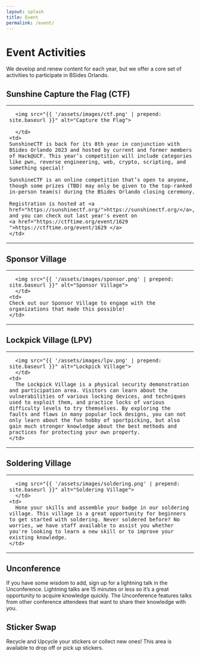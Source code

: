 ```yaml
---
layout: splash
title: Event
permalink: /event/
---
```

# Event Activities
We develop and renew content for each year, but we offer a core set of activities to participate in BSides Orlando.

## Sunshine Capture the Flag (CTF)
<table style="width:100%">
    <td style="width:30%">
    
      <img src="{{ '/assets/images/ctf.png' | prepend: site.baseurl }}" alt="Capture the Flag">

      </td>
    <td>
    SunshineCTF is back for its 8th year in conjunction with BSides Orlando 2023 and hosted by current and former members of Hack@UCF. This year’s competition will include categories like pwn, reverse engineering, web, crypto, scripting, and something special!

    SunshineCTF is an online competition that’s open to anyone, though some prizes (TBD) may only be given to the top-ranked in-person team(s) during the BSides Orlando closing ceremony.

    Registration is hosted at <a href="https://sunshinectf.org/">https://sunshinectf.org/</a>, and you can check out last year's event on
    <a href="https://ctftime.org/event/1629 ">https://ctftime.org/event/1629 </a>
    </td>
</table>


## Sponsor Village
<table style="width:100%">
    <td style="width:30%">

      <img src="{{ '/assets/images/sponsor.png' | prepend: site.baseurl }}" alt="Sponsor Village">
      </td>
    <td>
    Check out our Sponsor Village to engage with the organizations that made this possible!
    </td>
</table>


## Lockpick Village (LPV)
<table style="width:100%">
    <td style="width:30%">

      <img src="{{ '/assets/images/lpv.png' | prepend: site.baseurl }}" alt="Lockpick Village">
      </td>
    <td>
      The Lockpick Village is a physical security demonstration and participation area. Visitors can learn about the vulnerabilities of various locking devices, and techniques used to exploit them, and practice locks of various difficulty levels to try themselves. By exploring the faults and flaws in many popular lock designs, you can not only learn about the fun hobby of sportpicking, but also gain much stronger knowledge about the best methods and practices for protecting your own property.
    </td>
</table>


## Soldering Village
<table style="width:100%">
    <td style="width:30%">

      <img src="{{ '/assets/images/soldering.png' | prepend: site.baseurl }}" alt="Soldering Village">
      </td>
    <td>
      Hone your skills and assemble your badge in our soldering village. This village is a great opportunity for beginners to get started with soldering. Never soldered before? No worries, we have staff available to assist you whether you're looking to learn a new skill or to improve your existing knowledge.
    </td>
</table>


## Unconference
If you have some wisdom to add, sign up for a lightning talk in the Unconference. Lightning talks are 15 minutes or less so it’s a great opportunity to acquire knowledge quickly. The Unconference features talks from other conference attendees that want to share their knowledge with you.

## Sticker Swap 
Recycle and Upcycle your stickers or collect new ones! This area is available to drop off or pick up stickers.
